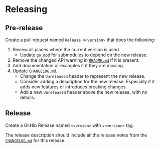 # Releasing

## Pre-release

Create a pull request named `Release v<version>` that does the following:

1. Review all places where the current version is used.
   - Update `go.mod` for submodules to depend on the new release.
1. Remove the changed API warning in [`README.md`](./README.md) if it is present.
1. Add documentation or examples if it they are missing.
1. Update [`CHANGELOG.md`](./CHANGELOG.md).
   - Change the `Unreleased` header to represent the new release. 
   - Consider adding a description for the new release.
     Especially if it adds new features or introduces breaking changes.
   - Add a new `Unreleased` header above the new release, with no details.

## Release

Create a GitHib Release named `<version>` with `v<version>` tag.

The release description should include all the release notes from the [`CHANGELOG.md`](./CHANGELOG.md) for this release.
